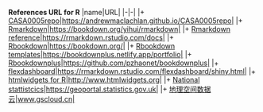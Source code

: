**References URL for R**
|name|URL|
|-|-|
|+ [CASA0005repo](https://andrewmaclachlan.github.io/CASA0005repo/)|https://andrewmaclachlan.github.io/CASA0005repo|
|+ [Rmarkdown](https://bookdown.org/yihui/rmarkdown/)|https://bookdown.org/yihui/rmarkdown|
|+ [Rmarkdown reference](https://rmarkdown.rstudio.com/docs/)|https://rmarkdown.rstudio.com/docs|
|+ [Rbookdown](https://bookdown.org/)|https://bookdown.org/|
|+ [Rbookdown templates](https://bookdownplus.netlify.app/portfolio/)|https://bookdownplus.netlify.app/portfolio|
|+ [Rbookdownplus](https://github.com/pzhaonet/bookdownplus)|https://github.com/pzhaonet/bookdownplus|
|+ [flexdashboard](https://rmarkdown.rstudio.com/flexdashboard/shiny.html)|https://rmarkdown.rstudio.com/flexdashboard/shiny.html|
|+ [htmlwidgets for R](http://www.htmlwidgets.org/)|http://www.htmlwidgets.org|
|+ [National stattistcics](https://geoportal.statistics.gov.uk/)|https://geoportal.statistics.gov.uk|
|+ [地理空间数据云](www.gscloud.cn)|www.gscloud.cn|


